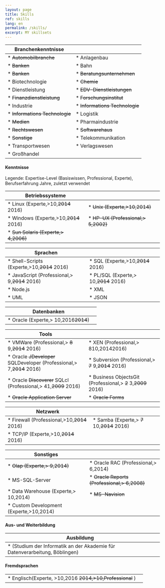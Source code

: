 ```yaml
---
layout: page
title: Skills
ref: skills
lang: en
permalink: /skills/
excerpt: MY skillsets
---
```


| Branchenkenntnisse 				| 									|
| ---               				|     ---      						|
| * ~~Automobilbranche~~  			| * Anlagenbau     					|
| * ~~Banken~~ 						| * Bahn      						|
| * ~~Banken~~						| * ~~Beratungsunternehmen~~ 		|
| * Biotechnologie					| * ~~Chemie~~						|
| * Dienstleistung					| * ~~EDV-Dienstleistungen~~		|
| * ~~Finanzdienstleistung~~ 		| * ~~Forschungsinstitut~~			|
| * Industrie						| * ~~Informations Technologie~~	|
| * ~~Informations Technologie~~ 	| * Logistik						|
| * ~~Medien~~						| * Pharmaindustrie					|
| * ~~Rechtswesen~~					| * ~~Softwarehaus~~				|
| * ~~Sonstige~~					| * Telekommunikation				|
| * Transportwesen					| * Verlagswesen					|
| * Großhandel						|									|


#### Kenntnisse
Legende: Expertise-Level (Basiswissen, Professional, Experte), Berufserfahrung Jahre, zuletzt verwendet

| Betriebssysteme 						|										|
| ---               					|     ---      							|
| * Linux (Experte,>10,~~2014~~ 2016)	| * ~~Unix (Experte,>10,2014)~~ 		|
| * Windows (Experte,>10,~~2014~~ 2016)	| * ~~HP-UX (Professional,> 5,2002)~~	|
| * ~~Sun Solaris (Experte,> 4,2006)~~	|										|


| Sprachen 										|											|
| ---               							|     ---      								|
| * Shell-Scripts (Experte,>10,~~2014~~ 2016)	| * SQL (Experte,>10,~~2014~~ 2016) 		|
| * JavaScript (Professional,> 9,~~2014~~ 2016)	| * PL/SQL (Experte,> 10,~~2014~~ 2016) 	|
| * Node.js										| * XML										|
| * UML											| * JSON 									|


| Datenbanken |	|
| ---  | --- |
| * Oracle (Experte,> 10,2016~~2014~~) | |

| Tools 										|																			|
| ---               							|     ---      																|
| * VMWare (Professional,> ~~8~~ 9,~~2014~~ 2016)	| * XEN (Professional,> 810,20142016)									|
| * Oracle ~~JDeveloper~~ SQLDeveloper (Professional,> 7,~~2014~~ 2016)	| * Subversion (Professional,> ~~7~~ 9,~~2014~~ 2016)|
| * Oracle ~~Discoverer~~ SQLcl (Professional,> 41,~~2009~~ 2016)| * Business ObjectsGit (Professional,> ~~2~~ 3,~~2009~~ 2016)|
| * ~~Oracle Application Server~~| * ~~Oracle Forms~~ |


| Netzwerk 											|													|
| ---               								|     ---      										|
| * Firewall (Professional,>10,~~2014~~ 2016)		| * Samba (Experte,> ~~7~~ 10,~~2014~~ 2016) 		|
| * TCP/IP (Experte,>10,~~2014~~ 2016)	| |


| Sonstiges |	|
| ---  | --- |
| * ~~Olap (Experte,> 9,2014)~~ 					| * Oracle RAC (Professional,> 6,2014)				|
| * MS-SQL-Server									| * ~~Oracle Reports (Professional,> 6,2008)~~ 		|
| * Data Warehouse (Experte,> 10,2014)				| * ~~MS-Navision~~ 								|
| * Custom Development (Experte,>10,2014)			| 													|

#### Aus- und Weiterbildung

| Ausbildung 										|													|
| ---  												| --- 												|
| * (Studium der Informatik an der Akademie für Datenverarbeitung, Böblingen)|							|


#### Fremdsprachen

| 													 		|													|
| ---  												 		| --- 												|
| * Englisch(Experte, >10,2016 ~~2014,>10,Professional~~ ) 	|													|


